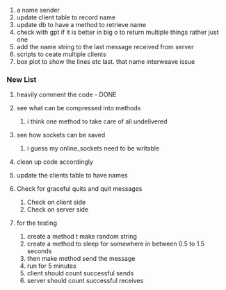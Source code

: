 1. a name sender
2. update client table to record name
3. update db to have a method to retrieve name
4. check with gpt if it is better in big o to return multiple things rather just one
5. add the name string to the last message received from server
6. scripts to ceate multiple clients
7. box plot to show the lines etc
last. that name interweave issue


### New List
1. heavily comment the code - DONE
2. see what can be compressed into methods
   1. i think one method to take care of all undelivered
3. see how sockets can be saved 
   1. i guess my online_sockets need to be writable
4. clean up code accordingly
5. update the clients table to have names


1. Check for graceful quits and quit messages
   1. Check on client side
   2. Check on server side
2. for the testing
   1. create a method t make random string
   2. create a method to sleep for somewhere in between 0.5 to 1.5 seconds
   3. then make method send the message
   4. run for 5 minutes
   5. client should count successful sends
   6. server should count successful receives

